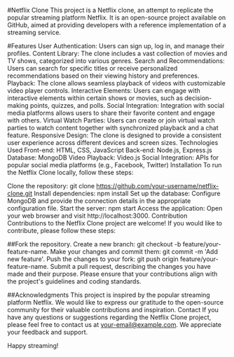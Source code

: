 #Netflix Clone
This project is a Netflix clone, an attempt to replicate the popular streaming platform Netflix. It is an open-source project available on GitHub, aimed at providing developers with a reference implementation of a streaming service.

#Features
User Authentication: Users can sign up, log in, and manage their profiles.
Content Library: The clone includes a vast collection of movies and TV shows, categorized into various genres.
Search and Recommendations: Users can search for specific titles or receive personalized recommendations based on their viewing history and preferences.
Playback: The clone allows seamless playback of videos with customizable video player controls.
Interactive Elements: Users can engage with interactive elements within certain shows or movies, such as decision-making points, quizzes, and polls.
Social Integration: Integration with social media platforms allows users to share their favorite content and engage with others.
Virtual Watch Parties: Users can create or join virtual watch parties to watch content together with synchronized playback and a chat feature.
Responsive Design: The clone is designed to provide a consistent user experience across different devices and screen sizes.
Technologies Used
Front-end: HTML, CSS, JavaScript
Back-end: Node.js, Express.js
Database: MongoDB
Video Playback: Video.js
Social Integration: APIs for popular social media platforms (e.g., Facebook, Twitter)
Installation
To run the Netflix Clone locally, follow these steps:

Clone the repository: git clone https://github.com/your-username/netflix-clone.git
Install dependencies: npm install
Set up the database: Configure MongoDB and provide the connection details in the appropriate configuration file.
Start the server: npm start
Access the application: Open your web browser and visit http://localhost:3000.
Contribution
Contributions to the Netflix Clone project are welcome! If you would like to contribute, please follow these steps:

##Fork the repository.
Create a new branch: git checkout -b feature/your-feature-name.
Make your changes and commit them: git commit -m 'Add new feature'.
Push the changes to your fork: git push origin feature/your-feature-name.
Submit a pull request, describing the changes you have made and their purpose.
Please ensure that your contributions align with the project's guidelines and coding standards.


##Acknowledgments
This project is inspired by the popular streaming platform Netflix.
We would like to express our gratitude to the open-source community for their valuable contributions and inspiration.
Contact
If you have any questions or suggestions regarding the Netflix Clone project, please feel free to contact us at your-email@example.com. We appreciate your feedback and support.

Happy streaming!

